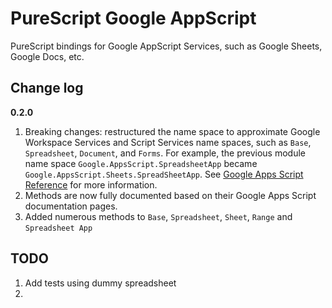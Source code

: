 # PureScript Google AppScript

PureScript bindings for Google AppScript Services, such as Google Sheets, Google Docs, etc.

## Change log
**0.2.0**
1. Breaking changes: restructured the name space to approximate Google Workspace Services and Script Services name spaces, such as `Base`, `Spreadsheet`, `Document`, and `Forms`.  For example, the previous module name space `Google.AppsScript.SpreadsheetApp`  became `Google.AppsScript.Sheets.SpreadSheetApp`. See [Google Apps Script Reference](https://developers.google.com/apps-script/reference) for more information.
2. Methods are now fully documented based on their Google Apps Script documentation pages.
3. Added numerous methods to `Base`, `Spreadsheet`, `Sheet`, `Range` and `Spreadsheet App`

## TODO
1. Add tests using dummy spreadsheet
2. 
